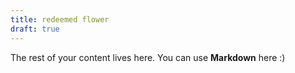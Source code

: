 ```yaml
---
title: redeemed flower
draft: true
---
```


The rest of your content lives here. You can use **Markdown** here :)
